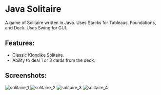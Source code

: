 # Java Solitaire
A game of Solitaire written in Java. Uses Stacks for Tableaus, Foundations, and Deck. Uses Swing for GUI.

## Features:
  * Classic Klondike Solitaire.
  * Ability to deal 1 or 3 cards from the deck.

## Screenshots:
![solitaire_1](https://user-images.githubusercontent.com/25724155/54486052-bffe0980-4893-11e9-84b3-ce5442e8d761.png)
![solitaire_2](https://user-images.githubusercontent.com/25724155/54486053-bffe0980-4893-11e9-87df-c2b4c5f254f7.png)
![solitaire_3](https://user-images.githubusercontent.com/25724155/54486054-bffe0980-4893-11e9-8a3d-b6165b6a4499.png)
![solitaire_4](https://user-images.githubusercontent.com/25724155/54486055-c096a000-4893-11e9-91d9-dad0d857c10b.png)